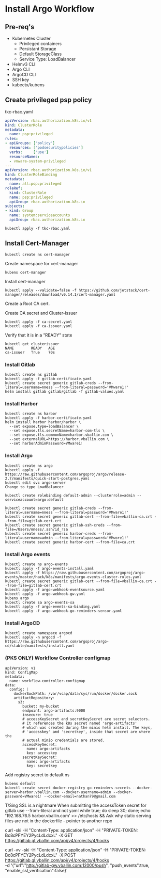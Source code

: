 # Install Argo Workflow

## Pre-req's 

- Kubernetes Cluster
    - Privileged containers
    - Persistant Storage
    - Default StorageClass
    - Service Type: LoadBalancer
- Helmv3 CLI
- Argo CLI
- ArgoCD CLI
- SSH key
- kubectx/kubens

## Create privileged psp policy
tkc-rbac.yaml
```yaml
apiVersion: rbac.authorization.k8s.io/v1
kind: ClusterRole
metadata:
  name: psp:privileged
rules:
- apiGroups: ['policy']
  resources: ['podsecuritypolicies']
  verbs:     ['use']
  resourceNames:
  - vmware-system-privileged
---
apiVersion: rbac.authorization.k8s.io/v1
kind: ClusterRoleBinding
metadata:
  name: all:psp:privileged
roleRef:
  kind: ClusterRole
  name: psp:privileged
  apiGroup: rbac.authorization.k8s.io
subjects:
- kind: Group
  name: system:serviceaccounts
  apiGroup: rbac.authorization.k8s.io
```
```
kubectl apply -f tkc-rbac.yaml
```

## Install Cert-Manager
```
kubectl create ns cert-manager
```

Create namespace for cert-manager
```
kubens cert-manager
```
Install cert-manager
```
kubectl apply --validate=false -f https://github.com/jetstack/cert-manager/releases/download/v0.14.1/cert-manager.yaml
```

Create a Root CA cert.

Create CA secret and Cluster-issuer
```
kubectl apply -f ca-secret.yaml
kubectl apply -f ca-issuer.yaml
```

Verify that it is in a "READY" state
```
kubectl get clusterissuer                                                                            
NAME        READY   AGE
ca-issuer   True    70s
```

### Install Gitlab
```
kubectl create ns gitlab
kubectl apply -f gitlab-certificate.yaml
kubectl create secret generic gitlab-creds --from-literal=username=nness --from-literal=password='VMware1!'
helm install gitlab gitlab/gitlab -f gitlab-values.yaml
```

### Install Harbor
```
kubectl create ns harbor
kubectl apply -f harbor-certificate.yaml
helm install harbor harbor/harbor \
  --set expose.type=loadBalancer \
  --set expose.tls.secretName=harbor-com-tls \
  --set expose.tls.commonName=harbor.vballin.com \
  --set externalURL=https://harbor.vballin.com \
  --set harborAdminPassword=VMware1!
```
### Install Argo
```
kubectl create ns argo
kubectl apply -f https://raw.githubusercontent.com/argoproj/argo/release-2.7/manifests/quick-start-postgres.yaml
kubectl edit svc argo-server
Change to type LoadBalancer
```

```
kubectl create rolebinding default-admin --clusterrole=admin --serviceaccount=argo:default
```

```
kubectl create secret generic gitlab-creds --from-literal=username=nness --from-literal=password='VMware1!'
kubectl create secret generic gitlab-cert --from-file=vballin-ca.crt --from-file=gitlab-cert.crt
kubectl create secret generic gitlab-ssh-creds --from-file=/Users/nness/.ssh/id_rsa
kubectl create secret generic harbor-creds --from-literal=username=admin --from-literal=password='VMware1!'
kubectl create secret generic harbor-cert --from-file=ca.crt
```

### Install Argo events

```
kubectl create ns argo-events
kubectl apply -f argo-events-install.yaml
kubectl apply -f https://raw.githubusercontent.com/argoproj/argo-events/master/hack/k8s/manifests/argo-events-cluster-roles.yaml
kubectl create secret generic gitlab-cert --from-file=vballin-ca.crt --from-file=gitlab-cert.crt
kubectl apply -f argo-webhook-eventsource.yaml
kubectl apply -f argo-webhook-gw.yaml
kubens argo
kubectl create sa argo-events-sa
kubectl apply -f argo-events-sa-binding.yaml
kubectl apply -f argo-webhook-go-reminders-sensor.yaml
```

### Install ArgoCD
```
kubectl create namespace argocd
kubectl apply -n argocd -f https://raw.githubusercontent.com/argoproj/argo-cd/stable/manifests/install.yaml
```

### (PKS ONLY) Workflow Controller configmap

```
apiVersion: v1
kind: ConfigMap
metadata:
  name: workflow-controller-configmap
data:
  config: |
    dockerSockPath: /var/vcap/data/sys/run/docker/docker.sock
    artifactRepository:
      s3:
        bucket: my-bucket
        endpoint: argo-artifacts:9000
        insecure: true
        # accessKeySecret and secretKeySecret are secret selectors.
        # It references the k8s secret named 'argo-artifacts'
        # which was created during the minio helm install. The keys,
        # 'accesskey' and 'secretkey', inside that secret are where the
        # actual minio credentials are stored.
        accessKeySecret:
          name: argo-artifacts
          key: accesskey
        secretKeySecret:
          name: argo-artifacts
          key: secretkey
```

Add registry secret to default ns
```
kubens default
kubectl create secret docker-registry go-reminders-secrets --docker-server=harbor.vballin.com --docker-username=admin --docker-password=VMware1! --docker-email=nathan79@gmail.com
```
T/Sing
SSL is a nightmare
When submitting the accessToken secret for gitlab use --from-literal and not yaml
            while true; do sleep 30; done;
            echo '192.168.76.5 harbor.vballin.com' >> /etc/hosts &&
Ask why static serving files are not in the dockerfile
    - pointer to another repo


curl -ski -H "Content-Type: application/json" -H "PRIVATE-TOKEN: Bc8cPFYEY2PycLdLdcxL" -X GET https://gitlab.gl.vballin.com/api/v4/projects/4/hooks


curl -vv -ski -H "Content-Type: application/json" -H "PRIVATE-TOKEN: Bc8cPFYEY2PycLdLdcxL" -X POST https://gitlab.gl.vballin.com/api/v4/projects/4/hooks \
-d '{"url":"http://gitlab-gw.vballin.com:12000/push",
    "push_events":true,
    "enable_ssl_verification":false}'
